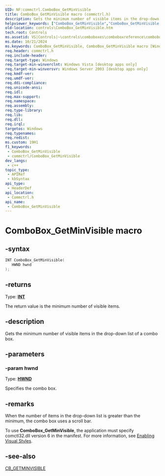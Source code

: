 ```yaml
---
UID: NF:commctrl.ComboBox_GetMinVisible
title: ComboBox_GetMinVisible macro (commctrl.h)
description: Gets the minimum number of visible items in the drop-down list of a combo box.
helpviewer_keywords: ["ComboBox_GetMinVisible","ComboBox_GetMinVisible macro [Windows Controls]","_win32_ComboBox_GetMinVisible","_win32_ComboBox_GetMinVisible_cpp","commctrl/ComboBox_GetMinVisible","controls.ComboBox_GetMinVisible","controls._win32_ComboBox_GetMinVisible"]
old-location: controls\ComboBox_GetMinVisible.htm
tech.root: Controls
ms.assetid: VS|Controls|~\controls\comboboxes\comboboxreference\comboboxmacros\combobox_getminvisible.htm
ms.date: 10/21/2024
ms.keywords: ComboBox_GetMinVisible, ComboBox_GetMinVisible macro [Windows Controls], _win32_ComboBox_GetMinVisible, _win32_ComboBox_GetMinVisible_cpp, commctrl/ComboBox_GetMinVisible, controls.ComboBox_GetMinVisible, controls._win32_ComboBox_GetMinVisible
req.header: commctrl.h
req.include-header: 
req.target-type: Windows
req.target-min-winverclnt: Windows Vista [desktop apps only]
req.target-min-winversvr: Windows Server 2003 [desktop apps only]
req.kmdf-ver: 
req.umdf-ver: 
req.ddi-compliance: 
req.unicode-ansi: 
req.idl: 
req.max-support: 
req.namespace: 
req.assembly: 
req.type-library: 
req.lib: 
req.dll: 
req.irql: 
targetos: Windows
req.typenames: 
req.redist: 
ms.custom: 19H1
f1_keywords:
 - ComboBox_GetMinVisible
 - commctrl/ComboBox_GetMinVisible
dev_langs:
 - c++
topic_type:
 - APIRef
 - kbSyntax
api_type:
 - HeaderDef
api_location:
 - Commctrl.h
api_name:
 - ComboBox_GetMinVisible
---
```


# ComboBox_GetMinVisible macro

## -syntax

```cpp
INT ComboBox_GetMinVisible(
   HWND hwnd
);
```

## -returns

Type: **[INT](/windows/desktop/winprog/windows-data-types)**

The return value is the minimum number of visible items.


## -description

Gets the minimum number of visible items in the drop-down list of a combo box.

## -parameters

### -param hwnd

Type: <b><a href="/windows/desktop/WinProg/windows-data-types">HWND</a></b>

Specifies the combo box.

## -remarks

When the number of items in the drop-down list is greater than the minimum, the combo box uses a scroll bar. 

To use <b>ComboBox_GetMinVisible</b>, the application must specify comctl32.dll version 6 in the manifest. For more information, see <a href="/windows/desktop/Controls/cookbook-overview">Enabling Visual Styles</a>.

## -see-also

<a href="/windows/desktop/Controls/cb-getminvisible">CB_GETMINVISIBLE</a>
